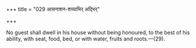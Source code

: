 +++
title = "029 आसनाशन-शय्याभिर् अद्भिर्"

+++

No guest shall dwell in his house without being honoured, to the best of his ability, with seat, food, bed, or with water, fruits and roots.—(29).